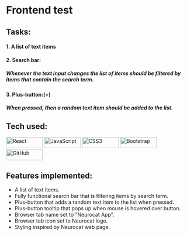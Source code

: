 

<h1>Frontend test</h1>

<h2>Tasks:</h2>

<h4>1. A list of text items</h4>

<h4>2. Search bar:</h4>
<h5>Whenever the text input changes the list of items should be filtered by items 
that contain the search term.</h5>

<h4>3. Plus-button:(+)</h4>
<h5>When pressed, then a random text item should be added to the list.</h5>


<h2>Tech used:</h2>
<p float="left">
<img alt="React" src="https://img.shields.io/badge/react%20-%2320232a.svg?&style=for-the-badge&logo=react&logoColor=%2361DAFB" width="100" height="30"> <img alt="JavaScript" src="https://img.shields.io/badge/javascript%20-%23323330.svg?&style=for-the-badge&logo=javascript&logoColor=%23F7DF1E" width="100" height="30"/> <img alt="CSS3" src="https://img.shields.io/badge/css3%20-%231572B6.svg?&style=for-the-badge&logo=css3&logoColor=white" width="100" height="30"/> <img alt="Bootstrap" src="https://img.shields.io/badge/bootstrap%20-%23563D7C.svg?&style=for-the-badge&logo=bootstrap&logoColor=white" width="100" height="30"/> <img alt="GitHub" src="https://camo.githubusercontent.com/f1b24afbb76d0d8108f7fa91c17d4de8c52fd58645d27e9f16cb1a921f3c5f53/68747470733a2f2f696d672e736869656c64732e696f2f62616467652f2d4769746875622d3138313731373f6c6f676f3d476974687562267374796c653d666f722d7468652d6261646765266c6f676f436f6c6f723d7768697465" width="100" height="30"/>


<h2>Features implemented:</h2>

- A list of text items.
- Fully functional search bar that is filtering items by search term.
- Plus-button that adds a random text item to the list when pressed.
- Plus-button tooltip that pops up when mouse is hovered over button.
- Browser tab name set to "Neurocat App".
- Browser tab icon set to Neurocat logo.
- Styling inspired by Neurocat web page.
